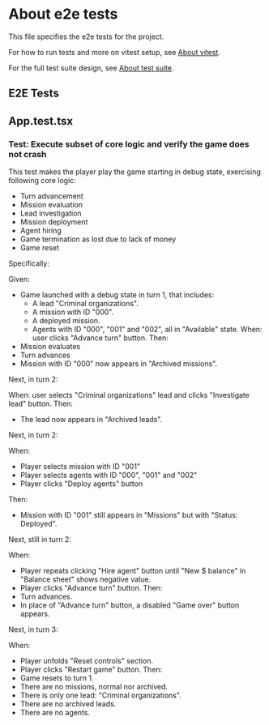 # About e2e tests

This file specifies the e2e tests for the project.

For how to run tests and more on vitest setup, see [About vitest](../setup/about_vitest.md).

For the full test suite design, see [About test suite](./about_test_suite.md).

## E2E Tests

## App.test.tsx

### Test: Execute subset of core logic and verify the game does not crash

This test makes the player play the game starting in debug state, exercising following core logic:

- Turn advancement
- Mission evaluation
- Lead investigation
- Mission deployment
- Agent hiring
- Game termination as lost due to lack of money
- Game reset

Specifically:

Given:
- Game launched with a debug state in turn 1, that includes:
  - A lead "Criminal organizations".
  - A mission with ID "000".
  - A deployed mission.
  - Agents with ID "000", "001" and "002", all in "Available" state.
When: user clicks "Advance turn" button.
Then:
- Mission evaluates
- Turn advances
- Mission with ID "000" now appears in "Archived missions".

Next, in turn 2:

When: user selects "Criminal organizations" lead and clicks "Investigate lead" button.
Then:
- The lead now appears in "Archived leads".

Next, in turn 2:

When:
- Player selects mission with ID "001"
- Player selects agents with ID "000", "001" and "002"
- Player clicks "Deploy agents" button

Then:
- Mission with ID "001" still appears in "Missions" but with "Status: Deployed".

Next, still in turn 2:

When:
- Player repeats clicking "Hire agent" button until "New $ balance" in "Balance sheet" shows negative value.
- Player clicks "Advance turn" button.
Then:
- Turn advances.
- In place of "Advance turn" button, a disabled "Game over" button appears.

Next, in turn 3:

When:
- Player unfolds "Reset controls" section.
- Player clicks "Restart game" button.
Then:
- Game resets to turn 1.
- There are no missions, normal nor archived.
- There is only one lead: "Criminal organizations".
- There are no archived leads.
- There are no agents.
